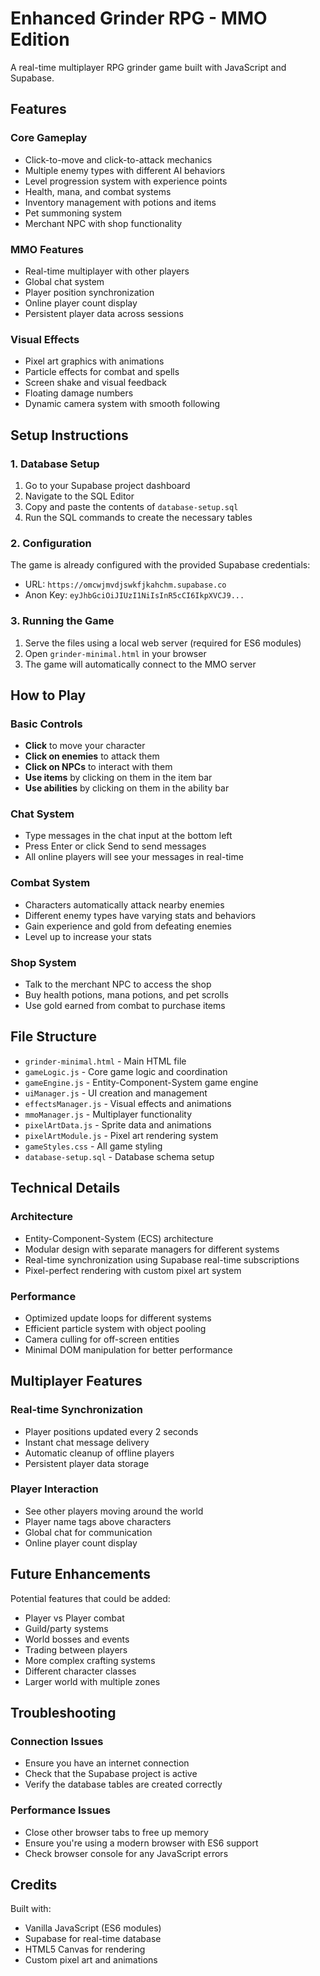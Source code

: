 # Enhanced Grinder RPG - MMO Edition

A real-time multiplayer RPG grinder game built with JavaScript and Supabase.

## Features

### Core Gameplay
- Click-to-move and click-to-attack mechanics
- Multiple enemy types with different AI behaviors
- Level progression system with experience points
- Health, mana, and combat systems
- Inventory management with potions and items
- Pet summoning system
- Merchant NPC with shop functionality

### MMO Features
- Real-time multiplayer with other players
- Global chat system
- Player position synchronization
- Online player count display
- Persistent player data across sessions

### Visual Effects
- Pixel art graphics with animations
- Particle effects for combat and spells
- Screen shake and visual feedback
- Floating damage numbers
- Dynamic camera system with smooth following

## Setup Instructions

### 1. Database Setup
1. Go to your Supabase project dashboard
2. Navigate to the SQL Editor
3. Copy and paste the contents of `database-setup.sql`
4. Run the SQL commands to create the necessary tables

### 2. Configuration
The game is already configured with the provided Supabase credentials:
- URL: `https://omcwjmvdjswkfjkahchm.supabase.co`
- Anon Key: `eyJhbGciOiJIUzI1NiIsInR5cCI6IkpXVCJ9...`

### 3. Running the Game
1. Serve the files using a local web server (required for ES6 modules)
2. Open `grinder-minimal.html` in your browser
3. The game will automatically connect to the MMO server

## How to Play

### Basic Controls
- **Click** to move your character
- **Click on enemies** to attack them
- **Click on NPCs** to interact with them
- **Use items** by clicking on them in the item bar
- **Use abilities** by clicking on them in the ability bar

### Chat System
- Type messages in the chat input at the bottom left
- Press Enter or click Send to send messages
- All online players will see your messages in real-time

### Combat System
- Characters automatically attack nearby enemies
- Different enemy types have varying stats and behaviors
- Gain experience and gold from defeating enemies
- Level up to increase your stats

### Shop System
- Talk to the merchant NPC to access the shop
- Buy health potions, mana potions, and pet scrolls
- Use gold earned from combat to purchase items

## File Structure

- `grinder-minimal.html` - Main HTML file
- `gameLogic.js` - Core game logic and coordination
- `gameEngine.js` - Entity-Component-System game engine
- `uiManager.js` - UI creation and management
- `effectsManager.js` - Visual effects and animations
- `mmoManager.js` - Multiplayer functionality
- `pixelArtData.js` - Sprite data and animations
- `pixelArtModule.js` - Pixel art rendering system
- `gameStyles.css` - All game styling
- `database-setup.sql` - Database schema setup

## Technical Details

### Architecture
- Entity-Component-System (ECS) architecture
- Modular design with separate managers for different systems
- Real-time synchronization using Supabase real-time subscriptions
- Pixel-perfect rendering with custom pixel art system

### Performance
- Optimized update loops for different systems
- Efficient particle system with object pooling
- Camera culling for off-screen entities
- Minimal DOM manipulation for better performance

## Multiplayer Features

### Real-time Synchronization
- Player positions updated every 2 seconds
- Instant chat message delivery
- Automatic cleanup of offline players
- Persistent player data storage

### Player Interaction
- See other players moving around the world
- Player name tags above characters
- Global chat for communication
- Online player count display

## Future Enhancements

Potential features that could be added:
- Player vs Player combat
- Guild/party systems
- World bosses and events
- Trading between players
- More complex crafting systems
- Different character classes
- Larger world with multiple zones

## Troubleshooting

### Connection Issues
- Ensure you have an internet connection
- Check that the Supabase project is active
- Verify the database tables are created correctly

### Performance Issues
- Close other browser tabs to free up memory
- Ensure you're using a modern browser with ES6 support
- Check browser console for any JavaScript errors

## Credits

Built with:
- Vanilla JavaScript (ES6 modules)
- Supabase for real-time database
- HTML5 Canvas for rendering
- Custom pixel art and animations